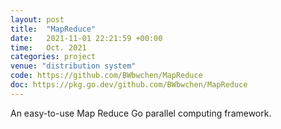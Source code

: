 ```yaml
---
layout: post
title:  "MapReduce"
date:   2021-11-01 22:21:59 +00:00
time:   Oct. 2021 
categories: project
venue: "distribution system"
code: https://github.com/BWbwchen/MapReduce
doc: https://pkg.go.dev/github.com/BWbwchen/MapReduce
---
```


An easy-to-use Map Reduce Go parallel computing framework.
